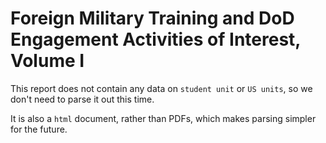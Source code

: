 # Foreign Military Training and DoD Engagement Activities of Interest, Volume I

This report does not contain any data on `student unit` or `US units`, so we don't need to parse it out this time. 

It is also a `html` document, rather than PDFs, which makes parsing simpler for the future. 
